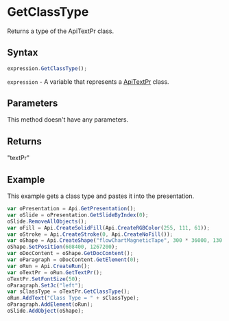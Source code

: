 # GetClassType

Returns a type of the ApiTextPr class.

## Syntax

```javascript
expression.GetClassType();
```

`expression` - A variable that represents a [ApiTextPr](../ApiTextPr.md) class.

## Parameters

This method doesn't have any parameters.

## Returns

"textPr"

## Example

This example gets a class type and pastes it into the presentation.

```javascript editor-
var oPresentation = Api.GetPresentation();
var oSlide = oPresentation.GetSlideByIndex(0);
oSlide.RemoveAllObjects();
var oFill = Api.CreateSolidFill(Api.CreateRGBColor(255, 111, 61));
var oStroke = Api.CreateStroke(0, Api.CreateNoFill());
var oShape = Api.CreateShape("flowChartMagneticTape", 300 * 36000, 130 * 36000, oFill, oStroke);
oShape.SetPosition(608400, 1267200);
var oDocContent = oShape.GetDocContent();
var oParagraph = oDocContent.GetElement(0);
var oRun = Api.CreateRun();
var oTextPr = oRun.GetTextPr();
oTextPr.SetFontSize(50);
oParagraph.SetJc("left");
var sClassType = oTextPr.GetClassType();
oRun.AddText("Class Type = " + sClassType);
oParagraph.AddElement(oRun);
oSlide.AddObject(oShape);
```
